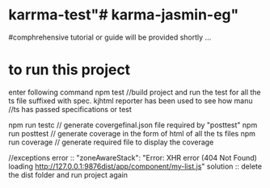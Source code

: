 # karrma-test"# karma-jasmin-eg" 

#comphrehensive tutorial or guide will be provided shortly ...
# to run this project
enter following command
npm test //build project and run the test for all the ts file suffixed with spec. kjhtml reporter has been used to see how manu
//ts has passed specifications or test


npm run testc  // generate covergefinal.json file required by  "posttest"
npm run posttest // generate coverage in the form of html of all the ts files
npm run coverage // generate required file to display the coverage






















//exceptions
error :: "zoneAwareStack": "Error: XHR error (404 Not Found) loading http://127.0.0.1:9876dist/app/component/my-list.js"
solution :: delete the dist folder and run project again

